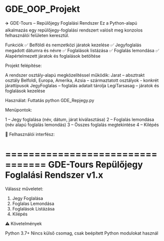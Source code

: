 # GDE_OOP_Projekt

✈️ GDE-Tours – Repülőjegy Foglalási Rendszer
Ez a Python-alapú alkalmazás egy repülőjegy-foglalási rendszert valósít meg konzolos felhasználói felületen keresztül. 

Funkciók
✅ Belföldi és nemzetközi járatok kezelése
✅ Jegyfoglalás megadott dátumra és névre
✅ Foglalások listázása
✅ Foglalás lemondása
✅ Alapértelmezett járatok és foglalások betöltése


Projekt felépítése:

A rendszer osztály-alapú megközelítéssel működik:
Jarat – absztrakt osztály
Belfoldi, Europa, Amerika, Azsia – származtatott osztályok - konkrét járattípusok
JegyFoglalas – foglalás adatait tárolja
LegiTarsasag – járatok és foglalások kezelése

Használat:
Futtatás
python GDE_Repjegy.py


Menüpontok:

1 – Jegy foglalása (név, dátum, járat kiválasztása)
2 – Foglalás lemondása (név alapú foglalás lemondás)
3 – Összes foglalás megtekintése
4 – Kilépés


📅 Felhasználói interfész:

=================================
           GDE-Tours
   Repülőjegy Foglalási Rendszer
              v1.x
=================================

Válassz műveletet:
1. Jegy Foglalása
2. Foglalas Lemondása
3. Foglalások Listázása
4. Kilépés


⚠️ Követelmények

Python 3.7+
Nincs külső csomag, csak beépített Python modulokat használ